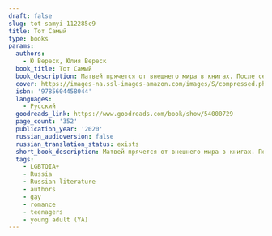 ```yaml
---
draft: false
slug: tot-samyi-112285c9
title: Тот Самый
type: books
params:
  authors:
    - Ю Вереск, Юлия Вереск
  book_title: Тот Самый
  book_description: Матвей прячется от внешнего мира в книгах. После семейной трагедии он еще больше замыкается в себе, а в густом воздухе старого дома, где он живет с мамой и сестрой, постоянно вспыхивают ссоры и недопонимания. Но одна случайная встреча жарким летним днем навсегда меняет представления Матвея о себе, о любви и о мире.
  cover: https://images-na.ssl-images-amazon.com/images/S/compressed.photo.goodreads.com/books/1592061462i/54000729.jpg
  isbn: '9785604458044'
  languages:
    - Русский
  goodreads_link: https://www.goodreads.com/book/show/54000729
  page_count: '352'
  publication_year: '2020'
  russian_audioversion: false
  russian_translation_status: exists
  short_book_description: Матвей прячется от внешнего мира в книгах. После семейной трагедии он еще больше замыкается в себе, а в густом воздухе старого дома, где он живет с мамой и сестрой, постоянно вспыхивают ссоры и...
  tags:
    - LGBTQIA+
    - Russia
    - Russian literature
    - authors
    - gay
    - romance
    - teenagers
    - young adult (YA)
---
```


